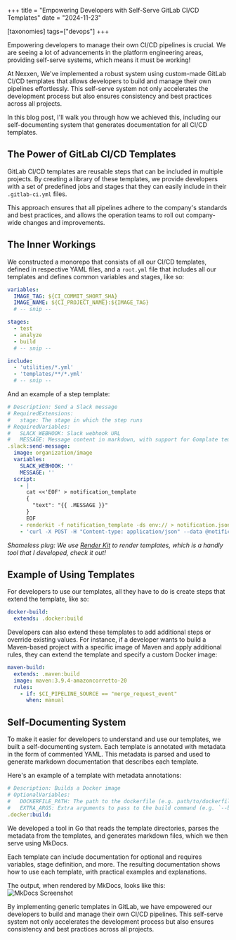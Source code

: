 +++
title = "Empowering Developers with Self-Serve GitLab CI/CD Templates"
date = "2024-11-23"

[taxonomies]
tags=["devops"]
+++

Empowering developers to manage their own CI/CD pipelines is crucial. We are seeing a lot of advancements in the platform engineering areas, providing self-serve systems, which means it must be working!

At Nexxen, We've implemented a robust system using custom-made GitLab CI/CD templates that allows developers to build and manage their own pipelines effortlessly. This self-serve system not only accelerates the development process but also ensures consistency and best practices across all projects.

In this blog post, I'll walk you through how we achieved this, including our self-documenting system that generates documentation for all CI/CD templates.

## The Power of GitLab CI/CD Templates

GitLab CI/CD templates are reusable steps that can be included in multiple projects. By creating a library of these templates, we provide developers with a set of predefined jobs and stages that they can easily include in their `.gitlab-ci.yml` files.

This approach ensures that all pipelines adhere to the company's standards and best practices, and allows the operation teams to roll out company-wide changes and improvements.

## The Inner Workings

We constructed a monorepo that consists of all our CI/CD templates, defined in respective YAML files, and a `root.yml` file that includes all our templates and defines common variables and stages, like so:

```yaml
variables:
  IMAGE_TAG: ${CI_COMMIT_SHORT_SHA}
  IMAGE_NAME: ${CI_PROJECT_NAME}:${IMAGE_TAG}
  # -- snip --

stages:
  - test
  - analyze
  - build
  # -- snip --

include:
  - 'utilities/*.yml'
  - 'templates/**/*.yml'
  # -- snip --
```

And an example of a step template:

```yaml
# Description: Send a Slack message
# RequiredExtensions:
#   stage: The stage in which the step runs
# RequiredVariables:
#   SLACK_WEBHOOK: Slack webhook URL
#   MESSAGE: Message content in markdown, with support for Gomplate templating
.slack:send-message:
  image: organization/image
  variables:
    SLACK_WEBHOOK: ''
    MESSAGE: ''
  script:
    - |
      cat <<'EOF' > notification_template
      {
        "text": "{{ .MESSAGE }}"
      }
      EOF
    - renderkit -f notification_template -ds env:// > notification.json
    - 'curl -X POST -H "Content-type: application/json" --data @notification.json ${SLACK_WEBHOOK}'
```

*Shameless plug: We use [Render Kit](https://github.com/orellazri/renderkit) to render templates, which is a handly tool that I developed, check it out!*

## Example of Using Templates

For developers to use our templates, all they have to do is create steps that extend the template, like so:

```yaml
docker-build:
  extends: .docker:build
```

Developers can also extend these templates to add additional steps or override existing values. For instance, if a developer wants to build a Maven-based project with a specific image of Maven and apply additional rules, they can extend the template and specify a custom Docker image:

```yaml
maven-build:
  extends: .maven:build
  image: maven:3.9.4-amazoncorretto-20
  rules:
    - if: $CI_PIPELINE_SOURCE == "merge_request_event"
      when: manual
```

## Self-Documenting System

To make it easier for developers to understand and use our templates, we built a self-documenting system. Each template is annotated with metadata in the form of commented YAML. This metadata is parsed and used to generate markdown documentation that describes each template.

Here's an example of a template with metadata annotations:

```yaml
# Description: Builds a Docker image
# OptionalVariables:
#   DOCKERFILE_PATH: The path to the dockerfile (e.g. path/to/dockerfile)
#   EXTRA_ARGS: Extra arguments to pass to the build command (e.g. `--build-arg FOO=bar`)
.docker:build:
```

We developed a tool in Go that reads the template directories, parses the metadata from the templates, and generates markdown files, which we then serve using MkDocs.

Each template can include documentation for optional and requires variables, stage definition, and more.
The resulting documentation shows how to use each template, with practical examples and explanations.

The output, when rendered by MkDocs, looks like this:
![MkDocs Screenshot](../self-serve-gitlab-ci-cd-templates-mkdocs-screenshot.png "Screenshot of MkDocs output")

By implementing generic templates in GitLab, we have empowered our developers to build and manage their own CI/CD pipelines. This self-serve system not only accelerates the development process but also ensures consistency and best practices across all projects.
